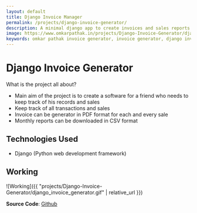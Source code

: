 ```yaml
---
layout: default
title: Django Invoice Manager
permalink: /projects/django-invoice-generator/
description: A minimal django app to create invoices and sales reports
image: https://www.omkarpathak.in/projects/Django-Invoice-Generator/django_invoice_generator.gif
keywords: omkar pathak invoice generator, invoice generator, django invoice generator, django, python, invoice, reports
---
```


# Django Invoice Generator
What is the project all about?

- Main aim of the project is to create a software for a friend who needs to keep track of his records and sales
- Keep track of all transactions and sales
- Invoice can be generator in PDF format for each and every sale
- Monthly reports can be downloaded in CSV format


## Technologies Used
* Django (Python web development framework)

## Working

![Working]({{ "projects/Django-Invoice-Generator/django_invoice_generator.gif" | relative_url }})

**Source Code**: [Github](https://github.com/OmkarPathak/Django-Invoice-Generator)
